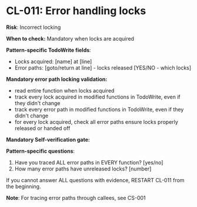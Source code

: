 # CL-011: Error handling locks

**Risk**: Incorrect locking

**When to check:** Mandatory when locks are acquired

**Pattern-specific TodoWrite fields**:
- Locks acquired: [name] at [line]
- Error paths: [goto/return at line] - locks released [YES/NO - which locks]

**Mandatory error path locking validation:**
- read entire function when locks acquired
- track every lock acquired in modified functions in TodoWrite, even if they didn't change
- track every error path in modified functions in TodoWrite, even if they didn't change
- for every lock acquired, check all error paths ensure locks properly released or handed off

**Mandatory Self-verification gate:**

**Pattern-specific questions**:
  1. Have you traced ALL error paths in EVERY function? [yes/no]
  2. How many error paths have unreleased locks? [number]

If you cannot answer ALL questions with evidence, RESTART CL-011 from the beginning.

**Note**: For tracing error paths through callees, see CS-001
